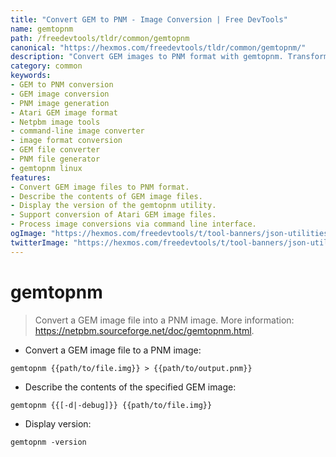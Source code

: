 ```yaml
---
title: "Convert GEM to PNM - Image Conversion | Free DevTools"
name: gemtopnm
path: /freedevtools/tldr/common/gemtopnm
canonical: "https://hexmos.com/freedevtools/tldr/common/gemtopnm/"
description: "Convert GEM images to PNM format with gemtopnm. Transform graphics files, describe image contents, and verify versions using this image conversion tool. Free online tool, no registration required."
category: common
keywords:
- GEM to PNM conversion
- GEM image conversion
- PNM image generation
- Atari GEM image format
- Netpbm image tools
- command-line image converter
- image format conversion
- GEM file converter
- PNM file generator
- gemtopnm linux
features:
- Convert GEM image files to PNM format.
- Describe the contents of GEM image files.
- Display the version of the gemtopnm utility.
- Support conversion of Atari GEM image files.
- Process image conversions via command line interface.
ogImage: "https://hexmos.com/freedevtools/t/tool-banners/json-utilities-banner.png"
twitterImage: "https://hexmos.com/freedevtools/t/tool-banners/json-utilities-banner.png"
---
```


# gemtopnm

> Convert a GEM image file into a PNM image.
> More information: <https://netpbm.sourceforge.net/doc/gemtopnm.html>.

- Convert a GEM image file to a PNM image:

`gemtopnm {{path/to/file.img}} > {{path/to/output.pnm}}`

- Describe the contents of the specified GEM image:

`gemtopnm {{[-d|-debug]}} {{path/to/file.img}}`

- Display version:

`gemtopnm -version`
